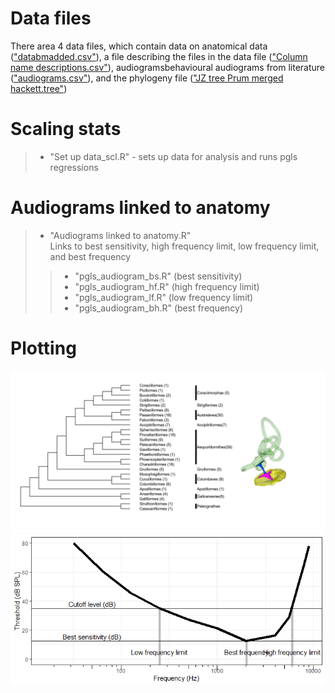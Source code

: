 
# Data files
There area 4 data files, which contain data on anatomical data (["databmadded.csv"](https://github.com/jzeyl/Scaling_2021/blob/main/databmadded.csv)), a file describing the files in the data file (["Column name descriptions.csv"](https://github.com/jzeyl/Scaling_2021/blob/main/Column%20name%20descriptions.csv)),
audiogramsbehavioural audiograms from literature (["audiograms.csv"](https://github.com/jzeyl/Scaling_2021/blob/main/audiograms.csv)), and the phylogeny file (["JZ tree Prum merged hackett.tree"](https://github.com/jzeyl/Scaling_2021/blob/main/JZ%20tree%20Prum%20merged%20hackett.tree))


# Scaling stats
> * "Set up data_scl.R" - sets up data for analysis and runs pgls regressions
                      
# Audiograms linked to anatomy
> * "Audiograms linked to anatomy.R"   
Links to best sensitivity, high frequency limit, low frequency limit, and best frequency
>> * "pgls_audiogram_bs.R" (best sensitivity)              
>> * "pgls_audiogram_hf.R" (high frequency limit)              
>> * "pgls_audiogram_lf.R" (low frequency limit)  
>> * "pgls_audiogram_bh.R" (best frequency)


# Plotting


![alt text](superorder.png)
![alt text](audiogrammeasures.png)
